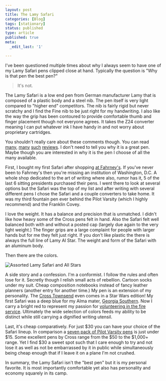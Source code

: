 ```yaml
---
layout: post
title: The Lamy Safari
categories: [Blog]
tags: [stationary]
status: published
type: article
published: true
meta:
  _edit_last: '1'

---
```


I've been questioned multiple times about why I always seem to have one of my Lamy Safari pens clipped close at hand. Typically the question is "Why is that pen the best pen?"

>  It's not.

The Lamy Safari is a low end pen from German manufacturer Lamy that is composed of a plastic body and a steel nib. The pen itself is very light compared to "higher end" competitors. The nib is fairly rigid but never scratchy and I find the Fine nib to be just right for my handwriting. I also like the way the grip has been contoured to provide comfortable thumb and finger placement though not everyone agrees. It takes the Z24 converter meaning I can put whatever ink I have handy in and not worry about proprietary cartridges. 

You shouldn't really care about these comments though. You can read [many](http://www.pentorium.com/2012/07/01/lamy-safari-fountain-pen-review/), [many](http://www.amazon.com/Lamy-Safari-Fountain-Pen-Charcoal/product-reviews/B0002T401Y) [such](http://www.everydaycommentary.com/2013/09/lamy-safari-review.html) [reviews](http://www.jetpens.com/Lamy-Safari-Fountain-Pen-Extra-Fine-Nib-Charcoal-Black-Body/reviews/1937). I don't need to tell you why it is a great pen. Maybe though you are interested in why it is the pen I choose of all the many available.

First, I bought my first Safari after shopping [at Fahrney's](http://www.fahrneyspens.com/). If you've never been to Fahrney's then you're missing an institution of Washington, D.C. A whole shop dedicated to the art of writing where also, rumor has it, 5 of the last 6 sitting presidents purchased their pens. I went there to look at several options but the Safari was the top of my list and after writing with several different pens I chose the Safari and a couple converters to take home. It was my third fountain pen ever behind the Pilot Varsity (which I highly recommend) and the Franklin Covey. 

I love the weight. It has a balance and precision that is unmatched. I didn't like how heavy some of the Cross pens felt in hand. Also the Safari felt well balanced both with and without a posted cap (largely due again to the very light weight.) The finger grips are a large complaint for people with larger hands but for me they felt just right. If you don't like plastic the there is always the full line of Lamy Al Star. The weight and form of the Safari with an aluminum body. 

Then there are the colors.

![Assorted Lamy Safari and All Stars](https://data.brooksgarrett.com/images/safari_pens.jpg)

A side story and a confession. I'm a conformist. I follow the rules and often lose for it. Secretly though I relish small acts of rebellion. Cartoon socks under my suit. Cheap composition notebooks instead of fancy leather planners (another entry for another time.) My pen is an extension of my personality. The [Cross Townsend](http://www.fahrneyspens.com/Item--i-310250S) even comes in a Star Wars edition! My first Safari was a deep blue for my Alma mater, [Georgia Southern](http://www.georgiasouthern.edu/). Now I carry a bright red to represent my passion for [volunteering in the fire service](https://brooksgarrett.com/blog/what-i-wish-you-knew-about-volunteer/). Ultimately the wide selection of colors feeds my ability to be distinct while still carrying a dignified writing utensil. 

Last, it's cheap comparatively. For just $30 you can have your choice of the Safari lineup. In comparison a [seven pack of Pilot Varsity pens](http://www.amazon.com/Pilot-Disposable-Fountain-Assorted-90029/dp/B00092PRCA) is just under $15. Some excellent pens by Cross range from the $50 to the $1,000+ range. Yet I find $30 a sweet spot such that I care enough to try and not lose it as well as not be embarrassed by it in public while simultaneously being cheap enough that if I leave it on a plane I'm not crushed.

In summary, the Lamy Safari isn't the "best pen" but it is my personal favorite. It is most importantly comfortable yet also has personality and economy squarely in its camp.

